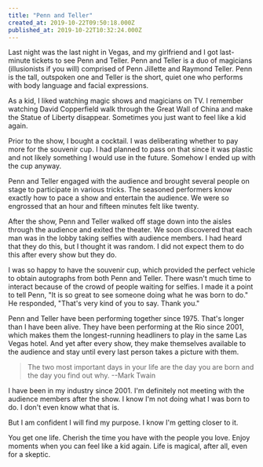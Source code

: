 ```yaml
---
title: "Penn and Teller"
created_at: 2019-10-22T09:50:18.000Z
published_at: 2019-10-22T10:32:24.000Z
---
```

Last night was the last night in Vegas, and my girlfriend and I got last-minute tickets to see Penn and Teller. Penn and Teller is a duo of magicians (illusionists if you will) comprised of Penn Jillette and Raymond Teller. Penn is the tall, outspoken one and Teller is the short, quiet one who performs with body language and facial expressions.

As a kid, I liked watching magic shows and magicians on TV. I remember watching David Copperfield walk through the Great Wall of China and make the Statue of Liberty disappear. Sometimes you just want to feel like a kid again.

Prior to the show, I bought a cocktail. I was deliberating whether to pay more for the souvenir cup. I had planned to pass on that since it was plastic and not likely something I would use in the future. Somehow I ended up with the cup anyway.

Penn and Teller engaged with the audience and brought several people on stage to participate in various tricks. The seasoned performers know exactly how to pace a show and entertain the audience. We were so engrossed that an hour and fifteen minutes felt like twenty.

After the show, Penn and Teller walked off stage down into the aisles through the audience and exited the theater. We soon discovered that each man was in the lobby taking selfies with audience members. I had heard that they do this, but I thought it was random. I did not expect them to do this after every show but they do.

I was so happy to have the souvenir cup, which provided the perfect vehicle to obtain autographs from both Penn and Teller. There wasn't much time to interact because of the crowd of people waiting for selfies. I made it a point to tell Penn, "It is so great to see someone doing what he was born to do." He responded, "That's very kind of you to say. Thank you."

Penn and Teller have been performing together since 1975. That's longer than I have been alive. They have been performing at the Rio since 2001, which makes them the longest-running headliners to play in the same Las Vegas hotel. And yet after every show, they make themselves available to the audience and stay until every last person takes a picture with them.

> The two most important days in your life are the day you are born and the day you find out why. --Mark Twain

I have been in my industry since 2001. I'm definitely not meeting with the audience members after the show. I know I'm not doing what I was born to do. I don't even know what that is.

But I am confident I will find my purpose. I know I'm getting closer to it. 

You get one life. Cherish the time you have with the people you love. Enjoy moments when you can feel like a kid again. Life is magical, after all, even for a skeptic.
